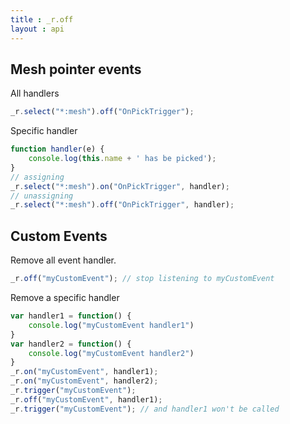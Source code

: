 ```yaml
---
title : _r.off  
layout : api
---
```


## Mesh pointer events

All handlers
```js
_r.select("*:mesh").off("OnPickTrigger");
```
Specific handler
```js
function handler(e) {
    console.log(this.name + ' has be picked');
}
// assigning
_r.select("*:mesh").on("OnPickTrigger", handler);
// unassigning
_r.select("*:mesh").off("OnPickTrigger", handler);
```

## Custom Events

Remove all event handler.
```js
_r.off("myCustomEvent"); // stop listening to myCustomEvent
```

Remove a specific handler
```js
var handler1 = function() {
    console.log("myCustomEvent handler1")
}
var handler2 = function() {
    console.log("myCustomEvent handler2")
}
_r.on("myCustomEvent", handler1);
_r.on("myCustomEvent", handler2);
_r.trigger("myCustomEvent");
_r.off("myCustomEvent", handler1);
_r.trigger("myCustomEvent"); // and handler1 won't be called
```
